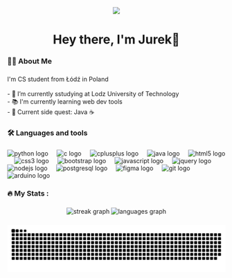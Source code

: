 <div align="center">
  <img height="100" src="https://media1.tenor.com/m/DimzPZMypFcAAAAd/laptop.gif"  />
</div>

###

<div align="center">
</div>

###



###

<h1 align="center">Hey there, I'm Jurek👋</h1>

###

<h3 align="left">👩‍💻  About Me</h3>

###

<p align="left">I'm CS student from Łódź in Poland<br><br>- 🔭 I’m currently sstudying at Lodz University of Technology<br>- 📚 I'm currently learning web dev tools<br>- 🎯 Current side quest: Java ☕</p>

###

<h3 align="left">🛠 Languages and tools</h3>

###

<div align="left">
  <img src="https://cdn.jsdelivr.net/gh/devicons/devicon/icons/python/python-original.svg" height="40" alt="python logo"  />
  <img width="12" />
  <img src="https://cdn.jsdelivr.net/gh/devicons/devicon/icons/c/c-original.svg" height="40" alt="c logo"  />
  <img width="12" />
  <img src="https://cdn.jsdelivr.net/gh/devicons/devicon/icons/cplusplus/cplusplus-original.svg" height="40" alt="cplusplus logo"  />
  <img width="12" />
  <img src="https://cdn.jsdelivr.net/gh/devicons/devicon/icons/java/java-original.svg" height="40" alt="java logo"  />
  <img width="12" />
  <img src="https://cdn.jsdelivr.net/gh/devicons/devicon/icons/html5/html5-original.svg" height="40" alt="html5 logo"  />
  <img width="12" />
  <img src="https://cdn.jsdelivr.net/gh/devicons/devicon/icons/css3/css3-original.svg" height="40" alt="css3 logo"  />
  <img width="12" />
  <img src="https://cdn.jsdelivr.net/gh/devicons/devicon/icons/bootstrap/bootstrap-original.svg" height="40" alt="bootstrap logo"  />
  <img width="12" />
  <img src="https://cdn.jsdelivr.net/gh/devicons/devicon/icons/javascript/javascript-original.svg" height="40" alt="javascript logo"  />
  <img width="12" />
  <img src="https://cdn.jsdelivr.net/gh/devicons/devicon/icons/jquery/jquery-original.svg" height="40" alt="jquery logo"  />
  <img width="12" />
  <img src="https://cdn.jsdelivr.net/gh/devicons/devicon/icons/nodejs/nodejs-original-wordmark.svg" height="40" alt="nodejs logo"  />
  <img width="12" />
  <img src="https://cdn.jsdelivr.net/gh/devicons/devicon/icons/postgresql/postgresql-original.svg" height="40" alt="postgresql logo"  />
  <img width="12" />
  <img src="https://cdn.jsdelivr.net/gh/devicons/devicon/icons/figma/figma-original.svg" height="40" alt="figma logo"  />
  <img width="12" />
  <img src="https://cdn.jsdelivr.net/gh/devicons/devicon/icons/git/git-original.svg" height="40" alt="git logo"  />
  <img width="12" />
  <img src="https://cdn.jsdelivr.net/gh/devicons/devicon/icons/arduino/arduino-original-wordmark.svg" height="40" alt="arduino logo"  />
</div>

###

<h3 align="left">🔥   My Stats :</h3>

###

<div align="center">
  <img src="https://streak-stats.demolab.com?user=Marc311o&locale=en&mode=daily&theme=dark&hide_border=true&border_radius=5&date_format=j%20M%5B%20Y%5D&order=3" height="150" alt="streak graph"  />
  <img src="https://github-readme-stats.vercel.app/api/top-langs?username=Marc311o&locale=en&hide_title=true&layout=compact&card_width=320&langs_count=7&theme=dark&hide_border=true&order=2" height="150" alt="languages graph"  />
</div>

###

<picture>
  <source media="(prefers-color-scheme: dark)" srcset="https://raw.githubusercontent.com/Marc311o/Marc311o/output/github-snake-dark.svg" />
  <source media="(prefers-color-scheme: light)" srcset="https://raw.githubusercontent.com/Marc311o/Marc311o/output/github-snake.svg" />
  <img alt="github-snake" src="https://raw.githubusercontent.com/Marc311o/Marc311o/output/github-snake.svg" />
</picture>

###

